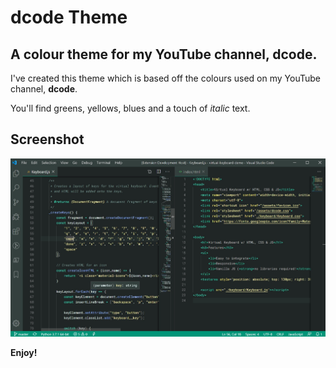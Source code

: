 # dcode Theme
## A colour theme for my YouTube channel, dcode.
I've created this theme which is based off the colours used on my YouTube channel, **dcode**.

You'll find greens, yellows, blues and a touch of *italic* text.

## Screenshot
![alt text](https://raw.githubusercontent.com/dcode-youtube/dcode-theme/master/screenshots/dcode-theme-screenshot-01.jpg "dcode Theme Screenshot")


**Enjoy!**
